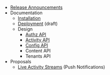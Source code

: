 * [Release Announcements](https://github.com/oaeproject/Hilary/wiki/Release-Announcements)
* Documentation
    * [Installation](https://github.com/oaeproject/Hilary/blob/master/README.md)
    * [Deployment](https://github.com/oaeproject/Hilary/wiki/Deployment-Documentation) (draft)
    * Design
        * [Authz API](https://github.com/oaeproject/Hilary/wiki/Authz-API)
        * [Activity API](https://github.com/oaeproject/Hilary/wiki/Activity-API)
        * [Config API](https://github.com/oaeproject/Hilary/wiki/Config-API)
        * Content API
        * Tenants API
* Proposals
    * [Live Activity Streams](https://github.com/oaeproject/Hilary/wiki/Live-Activity-Streams) (Push Notifications)